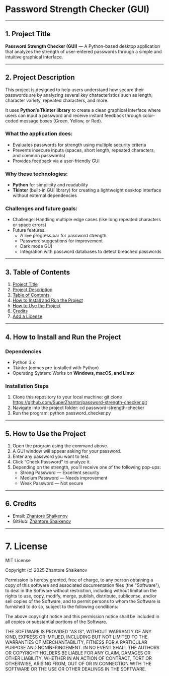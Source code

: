 # Password Strength Checker (GUI)

---

## 1. Project Title
**Password Strength Checker (GUI)** — A Python-based desktop application that analyzes the strength of user-entered passwords through a simple and intuitive graphical interface.

---

## 2. Project Description
This project is designed to help users understand how secure their passwords are by analyzing several key characteristics such as length, character variety, repeated characters, and more.  

It uses **Python’s Tkinter library** to create a clean graphical interface where users can input a password and receive instant feedback through color-coded message boxes (Green, Yellow, or Red).  

### What the application does:
- Evaluates passwords for strength using multiple security criteria  
- Prevents insecure inputs (spaces, short length, repeated characters, and common passwords)  
- Provides feedback via a user-friendly GUI  

### Why these technologies:
- **Python** for simplicity and readability  
- **Tkinter** (built-in GUI library) for creating a lightweight desktop interface without external dependencies  

### Challenges and future goals:
- Challenge: Handling multiple edge cases (like long repeated characters or space errors)  
- Future features:
  - A live progress bar for password strength
  - Password suggestions for improvement
  - Dark mode GUI
  - Integration with password databases to detect breached passwords  

---

## 3. Table of Contents
1. [Project Title](#1-project-title)  
2. [Project Description](#2-project-description)  
3. [Table of Contents](#3-table-of-contents)  
4. [How to Install and Run the Project](#4-how-to-install-and-run-the-project)  
5. [How to Use the Project](#5-how-to-use-the-project)  
6. [Credits](#6-credits)  
7. [Add a License](#7-add-a-license)  

---
## 4. How to Install and Run the Project

### Dependencies
- Python 3.x  
- Tkinter (comes pre-installed with Python)  
- Operating System: Works on **Windows, macOS, and Linux**

### Installation Steps
1. Clone this repository to your local machine:
   git clone https://github.com/SuperZhantor/password-strength-checker.git
2. Navigate into the project folder:
  cd password-strength-checker
3. Run the program:
  python password_checker.py

---

## 5. How to Use the Project

1. Open the program using the command above.
2. A GUI window will appear asking for your password.
3. Enter any password you want to test.
4. Click “Check Password” to analyze it.
5. Depending on the strength, you’ll receive one of the following pop-ups:
   - Strong Password — Excellent security
   - Medium Password — Needs improvement
   - Weak Password — Not secure


---

## 6. Credits

- Email: [Zhantore Shaikenov](mailto:zhantore321@gmail.com)
- GitHub: [Zhantore Shaikenov](https://github.com/SuperZhantor)


---

# 7. License
MIT License

Copyright (c) 2025 Zhantore Shaikenov

Permission is hereby granted, free of charge, to any person obtaining a copy
of this software and associated documentation files (the "Software"), to deal
in the Software without restriction, including without limitation the rights
to use, copy, modify, merge, publish, distribute, sublicense, and/or sell
copies of the Software, and to permit persons to whom the Software is
furnished to do so, subject to the following conditions:

The above copyright notice and this permission notice shall be included in all
copies or substantial portions of the Software.

THE SOFTWARE IS PROVIDED "AS IS", WITHOUT WARRANTY OF ANY KIND, EXPRESS OR
IMPLIED, INCLUDING BUT NOT LIMITED TO THE WARRANTIES OF MERCHANTABILITY,
FITNESS FOR A PARTICULAR PURPOSE AND NONINFRINGEMENT. IN NO EVENT SHALL THE
AUTHORS OR COPYRIGHT HOLDERS BE LIABLE FOR ANY CLAIM, DAMAGES OR OTHER
LIABILITY, WHETHER IN AN ACTION OF CONTRACT, TORT OR OTHERWISE, ARISING FROM,
OUT OF OR IN CONNECTION WITH THE SOFTWARE OR THE USE OR OTHER DEALINGS IN THE
SOFTWARE.

